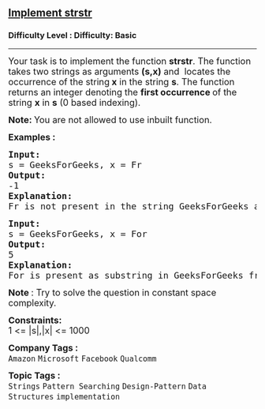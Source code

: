 <h2><a href="https://www.geeksforgeeks.org/problems/implement-strstr/1?page=1&company=Amazon&difficulty=Basic&sortBy=submissions">Implement strstr</a></h2><h3>Difficulty Level : Difficulty: Basic</h3><hr><div class="problems_problem_content__Xm_eO"><p><span style="font-size: 18px;">Your task is to implement the function <strong>strstr</strong>. The function takes two strings as&nbsp;arguments <strong>(s,x)</strong> and&nbsp;&nbsp;locates the occurrence of the string<strong> x</strong>&nbsp;in the string <strong>s</strong>. The function returns an integer denoting the <strong>first occurrence </strong>of the string <strong>x</strong> in <strong>s</strong> (0 based indexing).</span></p>
<p><strong><span style="font-size: 18px;">Note:&nbsp;</span></strong><span style="font-size: 18px;">You are not allowed to use inbuilt function.</span></p>
<p><span style="font-size: 18px;"><strong>Examples :</strong></span></p>
<pre><span style="font-size: 18px;"><strong>Input:
</strong>s = GeeksForGeeks, x = Fr
<strong>Output: <br></strong>-1<strong>
Explanation: <br></strong>Fr is not present in the string GeeksForGeeks as substring.</span></pre>
<pre><span style="font-size: 18px;"><strong>Input:
</strong>s = GeeksForGeeks, x = For
<strong>Output: <br></strong>5<strong>
Explanation: <br></strong>For is present as substring in GeeksForGeeks from index 5 (0 based indexing).</span></pre>
<p><span style="font-size: 18px;"><strong>Note </strong>: Try to solve the question in constant space complexity.</span></p>
<p><span style="font-size: 18px;"><strong>Constraints:</strong><br>1 &lt;= |s|,|x| &lt;= 1000</span></p></div><p><span style=font-size:18px><strong>Company Tags : </strong><br><code>Amazon</code>&nbsp;<code>Microsoft</code>&nbsp;<code>Facebook</code>&nbsp;<code>Qualcomm</code>&nbsp;<br><p><span style=font-size:18px><strong>Topic Tags : </strong><br><code>Strings</code>&nbsp;<code>Pattern Searching</code>&nbsp;<code>Design-Pattern</code>&nbsp;<code>Data Structures</code>&nbsp;<code>implementation</code>&nbsp;